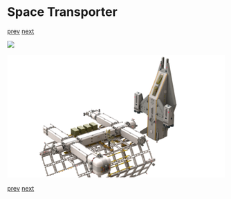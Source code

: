 # Space Transporter

[prev](05-flying.md) [next](07-cargo-xfer.md)

![](06-space-dock_1.png)

![](06-space-dock_2.png)

[prev](05-flying.md) [next](07-cargo-xfer.md)
